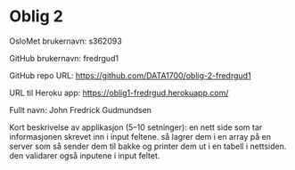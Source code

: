 # Oblig 2

OsloMet brukernavn: s362093

GitHub brukernavn: fredrgud1

GitHub repo URL: https://github.com/DATA1700/oblig-2-fredrgud1

URL til Heroku app: https://oblig1-fredrgud.herokuapp.com/

Fullt navn: John Fredrick Gudmundsen

Kort beskrivelse av applikasjon (5–10 setninger): en nett side
som tar informasjonen skrevet inn i input feltene. så lagrer dem i en array på
en server som så sender dem til bakke 
og printer dem ut i en tabell i nettsiden. den validarer også inputene i input
feltet.

